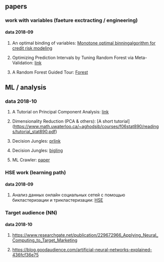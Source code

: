 ## papers


### work with variables (faeture exctracting / engineering)

#### data 2018-09

1. An optimal binding of variables: [Monotone optimal binningalgorithm for credit risk modeling](https://www.researchgate.net/publication/322520135_Monotone_optimal_binning_algorithm_for_credit_risk_modeling) 

2. Optimizing Prediction Intervals by Tuning Random Forest via Meta-Validation: [link](https://arxiv.org/pdf/1801.07194.pdf)

3. A Random Forest Guided Tour: [Forest](https://arxiv.org/pdf/1511.05741.pdf)


## ML / analysis

### data 2018-10

1. A Tutorial on Principal Component Analysis: [link](https://arxiv.org/pdf/1404.1100.pdf)

2. Dimensionality Reduction (PCA & others): [A short tutorial] (https://www.math.uwaterloo.ca/~aghodsib/courses/f06stat890/readings/tutorial_stat890.pdf)

3. Decision Jungles: [prlink](http://geekstack.net/resources/public/downloads/tobias_pohlen_decision_jungles.pdf)

4. Decision Jungles: [bigling](http://geekstack.net/resources/public/downloads/tobias_pohlen_decision_jungles_slides.pdf)

5. ML Crawler: [paper](http://homepage.divms.uiowa.edu/~psriniva/Papers/TOIS05.pdf)

### HSE work (learning path)

#### data 2018-09

1. Анализ данных онлайн социальных сетей с помощью бикластеризации и трикластеризации: [HSE](https://www.hse.ru/mirror/pubs/lib/data/access/ram/ticket/2/153821354141735fe6cc4fbf905f844c207188e706/%D0%93%D0%BD%D0%B0%D1%82%D1%8B%D1%88%D0%B0%D0%BA%20-%20%D0%9A%D0%98%D0%98%20(%D1%81%D1%82%D0%B0%D1%82%D1%8C%D1%8F1).pdf)

### Target audience (NN)

#### data 2018-10

1. https://www.researchgate.net/publication/229672966_Applying_Neural_Computing_to_Target_Marketing

2. https://blog.goodaudience.com/artificial-neural-networks-explained-436fcf36e75

